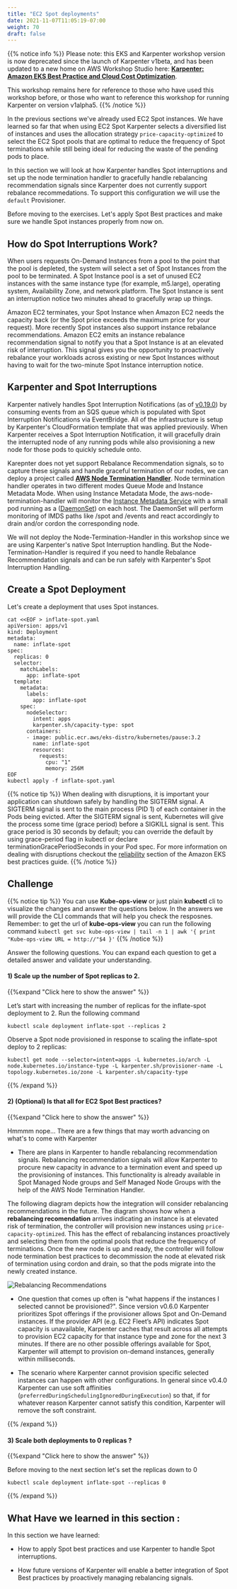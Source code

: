 ```yaml
---
title: "EC2 Spot deployments"
date: 2021-11-07T11:05:19-07:00
weight: 70
draft: false
---
```


{{% notice info %}}
Please note: this EKS and Karpenter workshop version is now deprecated since the launch of Karpenter v1beta, and has been updated to a new home on AWS Workshop Studio here: **[Karpenter: Amazon EKS Best Practice and Cloud Cost Optimization](https://catalog.us-east-1.prod.workshops.aws/workshops/f6b4587e-b8a5-4a43-be87-26bd85a70aba)**.

This workshop remains here for reference to those who have used this workshop before, or those who want to reference this workshop for running Karpenter on version v1alpha5.
{{% /notice %}}

In the previous sections we've already used EC2 Spot instances. We have learned so far that when using EC2 Spot Karpenter selects a diversified list of instances and uses the allocation strategy `price-capacity-optimized` to select the EC2 Spot pools that are optimal to reduce the frequency of Spot terminations while still being ideal for reducing the waste of the pending pods to place. 

In this section we will look at how Karpenter handles Spot interruptions and set up the node termination handler to gracefully handle rebalancing recommendation signals since Karpenter does not currently support rebalance recommedations. To support this configuration we will use the `default` Provisioner. 

Before moving to the exercises. Let's apply Spot Best practices and make sure we handle Spot instances properly from now on.

## How do Spot Interruptions Work?

When users requests On-Demand Instances from a pool to the point that the pool is depleted, the system will select a set of Spot Instances from the pool to be terminated. A Spot Instance pool is a set of unused EC2 instances with the same instance type (for example, m5.large), operating system, Availability Zone, and network platform. The Spot Instance is sent an interruption notice two minutes ahead to gracefully wrap up things.

Amazon EC2 terminates, your Spot Instance when Amazon EC2 needs the capacity back (or the Spot price exceeds the maximum price for your request). More recently Spot instances also support instance rebalance recommendations. Amazon EC2 emits an instance rebalance recommendation signal to notify you that a Spot Instance is at an elevated risk of interruption. This signal gives you the opportunity to proactively rebalance your workloads across existing or new Spot Instances without having to wait for the two-minute Spot Instance interruption notice.

## Karpenter and Spot Interruptions

Karpenter natively handles Spot Interruption Notifications (as of [v0.19.0](https://github.com/aws/karpenter/releases/tag/v0.19.0)) by consuming events from an SQS queue which is populated with Spot Interruption Notifications via EventBridge. All of the infrastructure is setup by Karpenter's CloudFormation template that was applied previously. When Karpenter receives a Spot Interruption Notification, it will gracefully drain the interrupted node of any running pods while also provisioning a new node for those pods to quickly schedule onto.

Karepnter does not yet support Rebalance Recommendation signals, so to capture these signals and handle graceful termination of our nodes, we can  deploy a project called **[AWS Node Termination Handler](https://github.com/aws/aws-node-termination-handler)**. Node termination handler operates in two different modes Queue Mode and Instance Metadata Mode. When using Instance Metadata Mode, the aws-node-termination-handler will monitor the [Instance Metadata Service](https://docs.aws.amazon.com/AWSEC2/latest/UserGuide/ec2-instance-metadata.html) with a small pod running as a ([DaemonSet](https://kubernetes.io/docs/concepts/workloads/controllers/daemonset/)) on each host. The DaemonSet will perform monitoring of IMDS paths like /spot and /events and react accordingly to drain and/or cordon the corresponding node. 

We will not deploy the Node-Termination-Handler in this workshop since we are using Karpenter's native Spot Interruption handling. But the Node-Termination-Handler is required if you need to handle Rebalance Recommendation signals and can be run safely with Karpenter's Spot Interruption Handling.


## Create a Spot Deployment

Let's create a deployment that uses Spot instances. 

```
cat <<EOF > inflate-spot.yaml
apiVersion: apps/v1
kind: Deployment
metadata:
  name: inflate-spot
spec:
  replicas: 0
  selector:
    matchLabels:
      app: inflate-spot
  template:
    metadata:
      labels:
        app: inflate-spot
    spec:
      nodeSelector:
        intent: apps
        karpenter.sh/capacity-type: spot
      containers:
      - image: public.ecr.aws/eks-distro/kubernetes/pause:3.2
        name: inflate-spot
        resources:
          requests:
            cpu: "1"
            memory: 256M
EOF
kubectl apply -f inflate-spot.yaml
```

{{% notice tip %}}
When dealing with disruptions, it is important your application can shutdown safely by handling the SIGTERM signal. A SIGTERM signal is sent to the main process (PID 1) of each container in the Pods being evicted. After the SIGTERM signal is sent, Kubernetes will give the process some time (grace period) before a SIGKILL signal is sent. This grace period is 30 seconds by default; you can override the default by using grace-period flag in kubectl or declare terminationGracePeriodSeconds in your Pod spec. For more information on dealing with disruptions checkout the [reliability](https://aws.github.io/aws-eks-best-practices/reliability/docs/application/#dealing-with-disruptions) section of the Amazon EKS best practices guide.
{{% /notice %}}

## Challenge

{{% notice tip %}}
You can use **Kube-ops-view** or just plain **kubectl** cli to visualize the changes and answer the questions below. In the answers we will provide the CLI commands that will help you check the resposnes. Remember: to get the url of **kube-ops-view** you can run the following command `kubectl get svc kube-ops-view | tail -n 1 | awk '{ print "Kube-ops-view URL = http://"$4 }'`
{{% /notice %}}

Answer the following questions. You can expand each question to get a detailed answer and validate your understanding.

#### 1) Scale up the number of Spot replicas to 2.

{{%expand "Click here to show the answer" %}} 

Let’s start with increasing the number of replicas for the inflate-spot deployment to 2. Run the following command

```
kubectl scale deployment inflate-spot --replicas 2
```

Observe a Spot node provisioned in response to scaling the inflate-spot deploy to 2 replicas:

```
kubectl get node --selector=intent=apps -L kubernetes.io/arch -L node.kubernetes.io/instance-type -L karpenter.sh/provisioner-name -L topology.kubernetes.io/zone -L karpenter.sh/capacity-type
```


{{% /expand %}}

#### 2) (Optional) Is that all for EC2 Spot Best practices? 

{{%expand "Click here to show the answer" %}} 

Hmmmm nope... There are a few things that may worth advancing on what's to come with Karpenter

*  There are plans in Karpenter to handle rebalancing recommendation signals. Rebalancing recommendation signals will allow Karpenter to procure new capacity in advance to a termination event and speed up the provisioning of instances. This functionality is already available in Spot Managed Node groups and Self Managed Node Groups with the help of the AWS Node Termination Handler.

The following diagram depicts how the integration will consider rebalancing recommendations in the future. The diagram shows how when a **rebalancing recomendation** arrives indicating an instance is at elevated risk of termination, the controller will provision new instances using `price-capacity-optimized`. This has the effect of rebalancing instances proactively and selecting them from the optimal pools that reduce the frequency of terminations. Once the new node is up and ready, the controller will follow node termination best practices to decommission the node at elevated risk of termination using cordon and drain, so that the pods migrate into the newly created instance. 

![Rebalancing Recommendations](/images/karpenter/spotworkers/rebalance_recommendation.png)


* One question that comes up often is "what happens if the instances I selected cannot be provisioned?". Since version v0.6.0 Karpenter prioritizes Spot offerings if the provisioner allows Spot and On-Demand instances. If the provider API (e.g. EC2 Fleet’s API) indicates Spot capacity is unavailable, Karpenter caches that result across all attempts to provision EC2 capacity for that instance type and zone for the next 3 minutes. If there are no other possible offerings available for Spot, Karpenter will attempt to provision on-demand instances, generally within milliseconds.

* The scenario where Karpenter cannot provision specific selected instances can happen with other configurations. In general since v0.4.0 Karpenter can use soft affinities (`preferredDuringSchedulingIgnoredDuringExecution`) so that, if for whatever reason Karpenter cannot satisfy this condition, Karpenter will remove the soft constraint.

{{% /expand %}}


#### 3) Scale both deployments to 0 replicas ?

{{%expand "Click here to show the answer" %}} 

Before moving to the next section let's set the replicas down to 0

```
kubectl scale deployment inflate-spot --replicas 0
```

{{% /expand %}}


## What Have we learned in this section : 

In this section we have learned:

* How to apply Spot best practices and use Karpenter to handle Spot interruptions.

* How future versions of Karpenter will enable a better integration of Spot Best practices by proactively managing rebalancing signals. 


